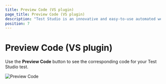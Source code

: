 ```yaml
---
title: Preview Code (VS plugin)
page_title: Preview Code (VS plugin)
description: "Test Studio is an innovative and easy-to-use automated web, WPF and load testing solution. Test Studio tests support essential technologies like ASP.NET AJAX, Silverlight, PHP and MVC. HTML5, Testing framework, functional testing, performance testing, load testing, exploratory testing, manual testing."
position: 7
---
```

# Preview Code (VS plugin) #

Use the **Preview Code** button to see the corresponding code for your Test Studio test.

![Preview Code][1]

[1]: /img/advanced-topics/coded-steps/preview-code/fig1.png


